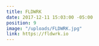 ```yaml
---
title: FLDWRK
date: 2017-12-11 15:03:00 -05:00
position: 9
image: "/uploads/FLDWRK.jpg"
link: https://fldwrk.io
---
```


